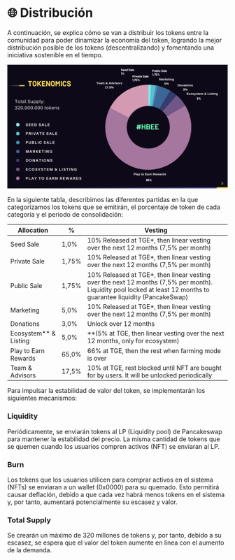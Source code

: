 # 🌐 Distribución

A continuación, se explica cómo se van a distribuir los tokens entre la comunidad para poder dinamizar la economía del token, logrando la mejor distribución posible de los tokens (descentralizando) y fomentando una iniciativa sostenible en el tiempo.

![](<../.gitbook/assets/image (61).png>)

En la siguiente tabla, describimos las diferentes partidas en la que categorizamos los tokens que se emitirán, el porcentaje de token de cada categoría y el periodo de consolidación:



| Allocation              | %     | Vesting                                                                                                                                                            |
| ----------------------- | ----- | ------------------------------------------------------------------------------------------------------------------------------------------------------------------ |
| Seed Sale               | 1,0%  | 10% Released at TGE\*, then linear vesting over the next 12 months (7,5% per month)                                                                                |
| Private Sale            | 1,75% | 10% Released at TGE\*, then linear vesting over the next 12 months (7,5% per month)                                                                                |
| Public Sale             | 1,75% | 10% Released at TGE\*, then linear vesting over the next 12 months (7,5% per month). Liquidity pool locked at least 12 months to guarantee liquidity (PancakeSwap) |
| Marketing               | 5,0%  | 10% Released at TGE\*, then linear vesting over the next 12 months (7,5% per month)                                                                                |
| Donations               | 3,0%  | Unlock over 12 months                                                                                                                                              |
| Ecosystem\*\* & Listing | 5,0%  | \*\*(5% at TGE, then linear vesting over the next 12 months, only for ecosystem)                                                                                   |
| Play to Earn Rewards    | 65,0% | 66% at TGE, then the rest when farming mode is over                                                                                                                |
| Team & Advisors         | 17,5% | 10% at TGE, rest blocked until NFT are bought for by users. It will be unlocked periodically                                                                       |

Para impulsar la estabilidad de valor del token, se implementarán los siguientes mecanismos:

&#x20;

### Liquidity

Periódicamente, se enviarán tokens al LP (Liquidity pool) de Pancakeswap para mantener la estabilidad del precio. La misma cantidad de tokens que se quemen cuando los usuarios compren activos (NFT) se enviaran al LP.

### Burn

Los tokens que los usuarios utilicen para comprar activos en el sistema (NFTs) se enviaran a un wallet (0x0000) para su quemado. Esto permitirá causar deflación, debido a que cada vez habrá menos tokens en el sistema y, por tanto, aumentará potencialmente su escasez y valor.

### Total Supply

Se crearán un máximo de 320 millones de tokens y, por tanto, debido a su escasez, se espera que el valor del token aumente en línea con el aumento de la demanda.
